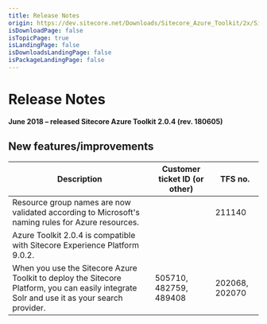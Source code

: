 ```yaml
---
title: Release Notes
origin: https://dev.sitecore.net/Downloads/Sitecore_Azure_Toolkit/2x/Sitecore_Azure_Toolkit_204/Release_Notes
isDownloadPage: false
isTopicPage: true
isLandingPage: false
isDownloadsLandingPage: false
isPackageLandingPage: false
---
```


# Release Notes

**June 2018 – released Sitecore Azure Toolkit 2.0.4 (rev. 180605)**

## New features/improvements

 | Description | Customer ticket ID (or other) | TFS no. |
 | --- | --- | --- |
 | ​​Resource group names are now validated according to Microsoft's naming rules for Azure resources​. |  | 211140 |
 | ​​​Azure Toolkit 2.0.4 is compatible with Sitecore Experience Platform 9.0.2.​​ |  |  |
 | ​​​When you use the Sitecore Azure Toolkit to deploy the Sitecore Platform, you can easily integrate Solr and use it as your search provider. | 505710, 482759, 489408 | 202068, 202070 |